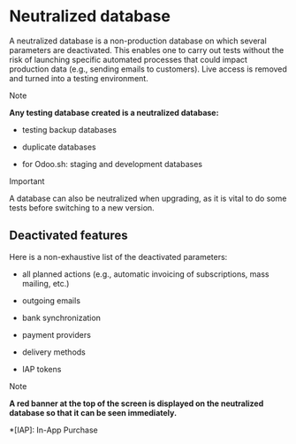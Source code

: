 # Neutralized database

A neutralized database is a non-production database on which several
parameters are deactivated. This enables one to carry out tests without the
risk of launching specific automated processes that could impact production
data (e.g., sending emails to customers). Live access is removed and turned
into a testing environment.

Note

**Any testing database created is a neutralized database:**

  * testing backup databases

  * duplicate databases

  * for Odoo.sh: staging and development databases

Important

A database can also be neutralized when upgrading, as it is vital to do some
tests before switching to a new version.

## Deactivated features

Here is a non-exhaustive list of the deactivated parameters:

  * all planned actions (e.g., automatic invoicing of subscriptions, mass mailing, etc.)

  * outgoing emails

  * bank synchronization

  * payment providers

  * delivery methods

  * IAP tokens

Note

**A red banner at the top of the screen is displayed on the neutralized
database so that it can be seen immediately.**

  *[IAP]: In-App Purchase

